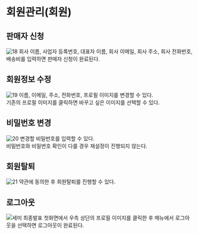 # 회원관리(회원)
## 판매자 신청
![18](https://user-images.githubusercontent.com/80879666/199154802-7d6a0839-2851-4f90-9ec7-d54be32e0ba8.png)
회사 이름, 사업자 등록번호, 대표자 이름, 회사 이메일, 회사 주소, 회사 전화번호, 배송비를 입력하면 판매자 신청이 완료된다.  
## 회원정보 수정
![19](https://user-images.githubusercontent.com/80879666/199154717-cbb60eb8-97bd-4253-bbe8-3979b6d6e855.png)
이름, 이메일, 주소, 전화번호, 프로필 이미지를 변경할 수 있다.  
기존의 프로필 이미지를 클릭하면 바꾸고 싶은 이미지를 선택할 수 있다.
## 비밀번호 변경
![20](https://user-images.githubusercontent.com/80879666/199154721-bf86d641-c756-4a90-89ed-ebf2f4aa1ae2.png)
변경할 비밀번호를 입력할 수 있다.  
비밀번호와 비밀번호 확인이 다를 경우 재설정이 진행되지 않는다.
## 회원탈퇴
![21](https://user-images.githubusercontent.com/80879666/199154712-0e955e4f-b22a-4e1c-a1b1-fedaa2c78c92.png)
약관에 동의한 후 회원탈퇴를 진행할 수 있다.
## 로그아웃
![세미 최종발표](https://user-images.githubusercontent.com/80879666/199367551-9abccf62-15ce-40b2-86f9-0825f04c78dd.png)
첫화면에서 우측 상단의 프로필 이미지를 클릭한 후 메뉴에서 로그아웃을 선택하면 로그아웃이 완료된다.
